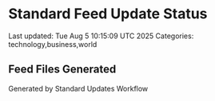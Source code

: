 # Standard Feed Update Status
Last updated: Tue Aug  5 10:15:09 UTC 2025
Categories: technology,business,world

## Feed Files Generated

Generated by Standard Updates Workflow
